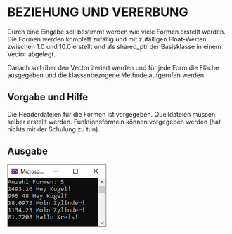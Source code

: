 # BEZIEHUNG UND VERERBUNG

Durch eine Eingabe soll bestimmt werden wie viele Formen erstellt werden. Die Formen werden komplett zufällig und mit zufälligen Float-Werten zwischen 1.0 und 10.0 erstellt und als shared_ptr der Basisklasse in einem Vector abgelegt.

Danach soll über den Vector iteriert werden und für jede Form die Fläche ausgegeben und die klassenbezogene Methode aufgerufen werden. 

## Vorgabe und Hilfe

Die Headerdateien für die Formen ist vorgegeben. Quelldateien müssen selber erstellt werden. 
Funktionsformeln können vorgegeben werden (hat nichts mit der Schulung zu tun). 

## Ausgabe
![Ausgabe](ausgabe.png)
